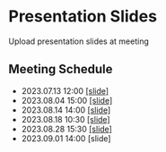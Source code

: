 # Presentation Slides

Upload presentation slides at meeting

## Meeting Schedule

- 2023.07.13 12:00    [[slide]](https://github.com/Sagit25/DNS-based-DDoS-mitigation/blob/main/slides/MMLAB_YSH_230713_Review_CID2.pdf)
- 2023.08.04 15:00    [[slide]](https://github.com/Sagit25/DNS-based-DDoS-mitigation/blob/main/slides/MMLAB_YSH_230804_UDP_Code.pdf)
- 2023.08.14 14:00    [[slide]](https://github.com/Sagit25/DNS-based-DDoS-mitigation/blob/main/slides/MMLAB_YSH_230814_Diagram.pdf)
- 2023.08.18 10:30    [[slide]](https://github.com/Sagit25/DNS-based-DDoS-mitigation/blob/main/slides/MMLAB_YSH_230818_Diagram_Progress.pdf)
- 2023.08.28 15:30    [[slide]](https://github.com/Sagit25/DNS-based-DDoS-mitigation/blob/main/slides/MMLAB_YSH_230828_Overlapping_Method.pdf)
- 2023.09.01 14:00    [slide]
